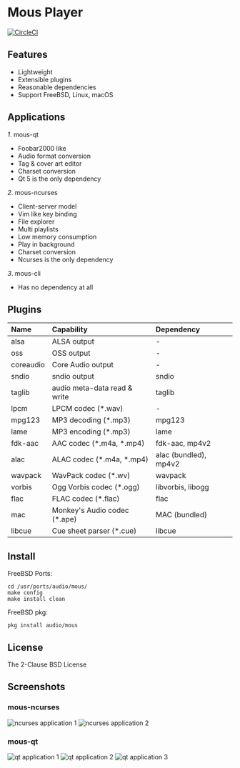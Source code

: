 <!-- font font-family="monospace" -->

# Mous Player

[![CircleCI](https://circleci.com/gh/bsdelf/mous/tree/master.svg?style=svg)](https://circleci.com/gh/bsdelf/mous/tree/master)

## Features

* Lightweight
* Extensible plugins
* Reasonable dependencies
* Support FreeBSD, Linux, macOS

## Applications

*1*. mous-qt

* Foobar2000 like
* Audio format conversion
* Tag & cover art editor
* Charset conversion
* Qt 5 is the only dependency

*2*. mous-ncurses

* Client-server model
* Vim like key binding
* File explorer
* Multi playlists
* Low memory consumption
* Play in background
* Charset conversion
* Ncurses is the only dependency

*3*. mous-cli

* Has no dependency at all

## Plugins

| Name | Capability | Dependency |
|:---|:---|:---|
| alsa | ALSA output | - |
| oss | OSS output | - |
| coreaudio | Core Audio output | - |
| sndio | sndio output | sndio |
| taglib | audio meta-data read & write | taglib |
| lpcm | LPCM codec (\*.wav) | - |
| mpg123 | MP3 decoding (\*.mp3) | mpg123 |
| lame | MP3 encoding (\*.mp3) | lame |
| fdk-aac | AAC codec (\*.m4a, \*.mp4) | fdk-aac, mp4v2 |
| alac | ALAC codec (\*.m4a, \*.mp4) | alac (bundled), mp4v2 |
| wavpack | WavPack codec (\*.wv) | wavpack |
| vorbis | Ogg Vorbis codec (\*.ogg) | libvorbis, libogg |
| flac | FLAC codec (\*.flac) | flac |
| mac | Monkey's Audio codec (\*.ape) | MAC (bundled) |
| libcue | Cue sheet parser (\*.cue) | libcue |

## Install

FreeBSD Ports:

```
cd /usr/ports/audio/mous/
make config
make install clean
```

FreeBSD pkg:

```
pkg install audio/mous
```

## License

The 2-Clause BSD License

## Screenshots

### mous-ncurses

![ncurses application 1](https://github.com/bsdelf/mous/raw/master/screenshot/ncurses-play.png)
![ncurses application 2](https://github.com/bsdelf/mous/raw/master/screenshot/ncurses-explorer.png)

### mous-qt

![qt application 1](https://github.com/bsdelf/mous/raw/master/screenshot/qt.png)
![qt application 2](https://github.com/bsdelf/mous/raw/master/screenshot/qt-conv.png)
![qt application 3](https://github.com/bsdelf/mous/raw/master/screenshot/qt5-macos.png)

<!--/font-->
